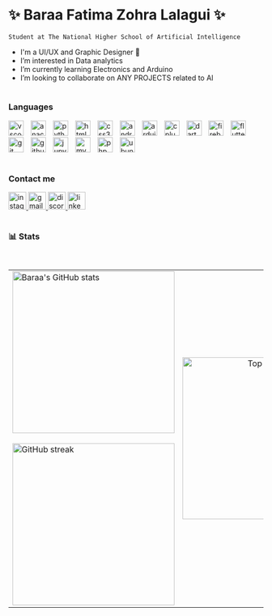# ✨ Baraa Fatima Zohra Lalagui ✨
`Student at The National Higher School of Artificial Intelligence`

-  I'm a UI/UX and Graphic Designer 🌸
-  I’m interested in Data analytics 
-  I’m currently learning Electronics and Arduino 
-  I’m looking to collaborate on ANY PROJECTS related to AI

#
### Languages

<div align="left">
  <img width="30px" style="padding-right:10px;" src="https://cdn.jsdelivr.net/gh/devicons/devicon/icons/vscode/vscode-original.svg" height="30" alt="vscode logo"  />
  <img width="30px" style="padding-right:10px;"  src="https://cdn.jsdelivr.net/gh/devicons/devicon/icons/anaconda/anaconda-original.svg" height="30" alt="anaconda logo"  />
  <img width="30px" style="padding-right:10px;" src="https://cdn.jsdelivr.net/gh/devicons/devicon/icons/python/python-original.svg" height="30" alt="python logo"  />
  <img width="30px" style="padding-right:10px;" src="https://cdn.jsdelivr.net/gh/devicons/devicon/icons/html5/html5-original.svg" height="30" alt="html5 logo"  />
  <img width="30px" style="padding-right:10px;"  src="https://cdn.jsdelivr.net/gh/devicons/devicon/icons/css3/css3-original.svg" height="30" alt="css3 logo"  />
  <img width="30px" style="padding-right:10px;"  src="https://cdn.jsdelivr.net/gh/devicons/devicon/icons/androidstudio/androidstudio-original.svg" height="30" alt="androidstudio logo"  />
  <img width="30px" style="padding-right:10px;"  src="https://cdn.jsdelivr.net/gh/devicons/devicon/icons/arduino/arduino-original.svg" height="30" alt="arduino logo"  />
  <img width="30px" style="padding-right:10px;"  src="https://cdn.jsdelivr.net/gh/devicons/devicon/icons/cplusplus/cplusplus-original.svg" height="30" alt="cplusplus logo"  />
  <img width="30px" style="padding-right:10px;"  src="https://cdn.jsdelivr.net/gh/devicons/devicon/icons/dart/dart-original.svg" height="30" alt="dart logo"  />
  <img width="30px" style="padding-right:10px;"  src="https://cdn.jsdelivr.net/gh/devicons/devicon/icons/firebase/firebase-plain.svg" height="30" alt="firebase logo"  />
  <img width="30px" style="padding-right:10px;"  src="https://cdn.jsdelivr.net/gh/devicons/devicon/icons/flutter/flutter-original.svg" height="30" alt="flutter logo"  />
  <img width="30px" style="padding-right:10px;" src="https://cdn.jsdelivr.net/gh/devicons/devicon/icons/git/git-original.svg" height="30" alt="git logo"  />
  <img width="30px" style="padding-right:10px;" src="https://cdn.jsdelivr.net/gh/devicons/devicon/icons/github/github-original.svg" height="30" alt="github logo"  />
  <img width="30px" style="padding-right:10px;" src="https://cdn.jsdelivr.net/gh/devicons/devicon/icons/jupyter/jupyter-original.svg" height="30" alt="jupyter logo"  />
  <img width="30px" style="padding-right:10px;" src="https://cdn.jsdelivr.net/gh/devicons/devicon/icons/mysql/mysql-original.svg" height="30" alt="mysql logo"  />
  <img width="30px" style="padding-right:10px;" src="https://cdn.jsdelivr.net/gh/devicons/devicon/icons/php/php-original.svg" height="30" alt="php logo"  />
  <img width="30px" style="padding-right:10px;" src="https://cdn.jsdelivr.net/gh/devicons/devicon/icons/ubuntu/ubuntu-plain.svg" height="30" alt="ubuntu logo"  />
</div>

#

### Contact me 

<div align="left">
  <a href="https://www.instagram.com/baraalalagui/" target="_blank">
    <img src="https://img.shields.io/static/v1?message=Instagram&logo=instagram&label=&color=E4405F&logoColor=white&labelColor=&style=for-the-badge" height="35" alt="instagram logo"  />
  </a>
  <a href="baraa.lalagui@ensia.edu.dz" target="_blank">
    <img src="https://img.shields.io/static/v1?message=Gmail&logo=gmail&label=&color=D14836&logoColor=white&labelColor=&style=for-the-badge" height="35" alt="gmail logo"  />
  </a>
  <a href="https://discord.com/channels/@baraalalagui" target="_blank">
  <img src="https://img.shields.io/static/v1?message=Discord&logo=discord&label=&color=7289DA&logoColor=white&labelColor=&style=for-the-badge" height="35" alt="discord logo"  />
  </a>
  <a href="https://www.linkedin.com/in/baraa-lalagui/" target="_blank">
    <img src="https://img.shields.io/static/v1?message=LinkedIn&logo=linkedin&label=&color=0077B5&logoColor=white&labelColor=&style=for-the-badge" height="35" alt="linkedin logo"  />
  </a>
   
</div>

#

### 📊 Stats
<div align="left">
  <table align="center">
    <tr>
      <td>
        <img src="https://github-readme-stats.vercel.app/api?username=BaraaFatimaZohraLALAGUI&show_icons=true&include_all_commits=true&count_private=true&theme=omni" alt="Baraa's GitHub stats" width="320">
        <br></br>
        <img src="https://github-readme-streak-stats.herokuapp.com/?user=BaraaFatimaZohraLALAGUI&theme=omni" alt="GitHub streak" width="320">
      </td>
      <td align="center" >
        <img src="https://github-readme-stats.vercel.app/api/top-langs?username=BaraaFatimaZohraLALAGUI&layout=compact&theme=omni" alt="Top Langs" width="320">
      </td>
</div>
    
<br clear="both">

<!---
BaraaFatimaZohraLALAGUI/BaraaFatimaZohraLALAGUI is a ✨ special ✨ repository because its `README.md` (this file) appears on your GitHub profile.
You can click the Preview link to take a look at your changes.
--->
